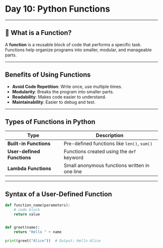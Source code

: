 #  Day 10: Python Functions

---

## 🔹 What is a Function?

A **function** is a reusable block of code that performs a specific task. Functions help organize programs into smaller, modular, and manageable parts.

---

##  Benefits of Using Functions

-  **Avoid Code Repetition**: Write once, use multiple times.
-  **Modularity**: Breaks the program into smaller parts.
-  **Readability**: Makes code easier to understand.
-  **Maintainability**: Easier to debug and test.

---

##  Types of Functions in Python

| Type                  | Description                                      |
|-----------------------|--------------------------------------------------|
| **Built-in Functions** | Pre-defined functions like `len()`, `sum()`       |
| **User-defined Functions** | Functions created using the `def` keyword         |
| **Lambda Functions**   | Small anonymous functions written in one line   |

---

##  Syntax of a User-Defined Function

```python
def function_name(parameters):
    # code block
    return value


def greet(name):
    return "Hello " + name

print(greet("Alice"))  # Output: Hello Alice

